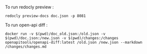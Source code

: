 To run redocly preview :

```
redocly preview-docs doc.json -p 8081
```

To run open-api diff : 
```
docker run -v $(pwd)/doc_old.json:/old.json -v $(pwd)/doc.json:/new.json -v $(pwd)/changes:/changes openapitools/openapi-diff:latest /old.json /new.json --markdown /changes/changes.md
```

